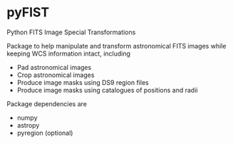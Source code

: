 # pyFIST
Python FITS Image Special Transformations

Package to help manipulate and transform astronomical FITS images while keeping WCS information intact, including
- Pad astronomical images
- Crop astronomical images
- Produce image masks using DS9 region files
- Produce image masks using catalogues of positions and radii

Package dependencies are
- numpy
- astropy
- pyregion (optional)
  
